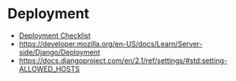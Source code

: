 # Deployment 

- [Deployment Checklist](https://docs.djangoproject.com/en/2.1/howto/deployment/checklist/)
- https://developer.mozilla.org/en-US/docs/Learn/Server-side/Django/Deployment
- https://docs.djangoproject.com/en/2.1/ref/settings/#std:setting-ALLOWED_HOSTS


